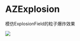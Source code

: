 # AZExplosion
模仿ExplosionField的粒子爆炸效果

![](https://github.com/Xieyupeng520/AZExplosion/blob/master/app/src/main/res/assets/azexplosion_white_bg.gif)
